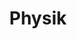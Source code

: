 ---
title: Physik
draft: false
description: Für alle Fragen rund um das Fach Physik können Sie sich an physik@cantor-gymnasium.de wenden.
type: fachbereich
tiles:
    - title: Fachliche Schwerpunkte
      image: /media/image.webp
      bg_color: \#990000
      icon: script-text-outline
      font_color: white
      content: |
        Als Team von engagierten Lehrkräften ist es uns wichtig, für das Fach Physik zu begeistern.
        
        Grundlage des Physikunterrichts am Georg-Cantor-Gymnasium ist der Fachlehrplan des Landes Sachsen-Anhalt. Entsprechend dem mathematisch-naturwissenschaftlichen Profil unserer Schule wird der Fachlehrplan um Vertiefungen oder Erweiterungen ergänzt.  Ein besonderes Augenmerk liegt auf der Herausbildung von naturwissenschaftlichen Arbeitsmethoden. Organisatorisch werden diese Ziele durch eine zusätzliche Wochenstunde in Klasse 7 und 8 unterstützt, die im halben Klassenverband unterrichtet wird. Sie schafft die Möglichkeit eines umfassenderen Bearbeitens physikalischer Sachverhalte, die intensivere sprachliche und mathematische Darstellung von Zusammenhängen und Lösungswegen sowie die Kommunikation über aktuelle Forschungs­ergebnisse. Der wissenschaftliche Anspruch des Physikunterrichts wird durch den hohen Anteil experimentellen Arbeitens deutlich. Die erworbenen Kompetenzen können die Schülerinnen und Schüler zum Beispiel beim jährlich stattfindenden naturwissenschaftlichen Praktikum in Klasse 10 unter Beweis stellen. 
    - title: Außerunterrichtliche Aktivitäten
      image: /media/image.webp
      bg_color: \#6666ff
      icon: crowd
      font_color: white
      content: |
        Ziel ist die bestmögliche Entwicklung individueller Fähigkeiten, Stärken und Talente.
        Die Schwerpunkte einer systematischen Begabungsförderung sind die Vorbereitung auf und die Teilnahme an:
        
        - [Landesphysikolympiade](/wettbewerbe/physikolympiade/)
        - [Internationale Physikolympiade](/wettbewerbe/internationale-physikolympiade-ipho/)
        - [Mannschaftswettbewerbe der Spezialschulen](/wettbewerbe/mannschaftswettbewerbe-der-spezialschulen/)
        - [Internationale Junior-Sience-Olympiade](/wettbewerbe/internationale-junior-science-olympiade-ijso/)
        - [„Jugend forscht“](/wettbewerbe/jugend-forscht/)

        Weiterhin gibt es die Betreuungsmöglichkeit von wissenschaftlich-praktischen Arbeiten und „Jugend-forscht“-Projekten, die in enger Kooperation mit externen Partnern und wissenschaftlichen Einrichtungen, wie der Martin-Luther-Universität Halle, Max- Planck- Institut, Frauenhofer-Institut oder der Hochschule Merseburg, stattfinden.

        Eine besondere Möglichkeit sich intensiv mit physikalischen Sachverhalten zu beschäftigen besteht für die Teilnehmenden des Leistungskurses Physik mit dem Angebot der modularen Ausbildung in Klasse 11 und 12 in Zusammenarbeit mit der Martin-Luther-Universität Halle. Die Schülerinnen und Schüler nehmen am Grundpraktikum Physik teil. Die dort erzielten Ergebnisse können in einem Studium anerkannt werden.
    - title: Fachkurs/WoU Physik
      image: /media/image.webp
      bg_color: \#BA3BFF
      icon: chip
      font_color: white
      external:
        enable: true
        link: /wou/physik
    - title: Physik in Bildern
      image: /media/image.webp
      bg_color: \#FF3B7F
      icon: image-outline
      font_color: white
      content: |
        > [!INFO]
        > Dieser Bereich ist noch in Arbeit. Im Laufe der nächsten Wochen werden hier Bilder zum Fach ergänzt.

        <!-- {{/*< slider dir="/media/fachbereiche/physik/" >*/}} -->
---